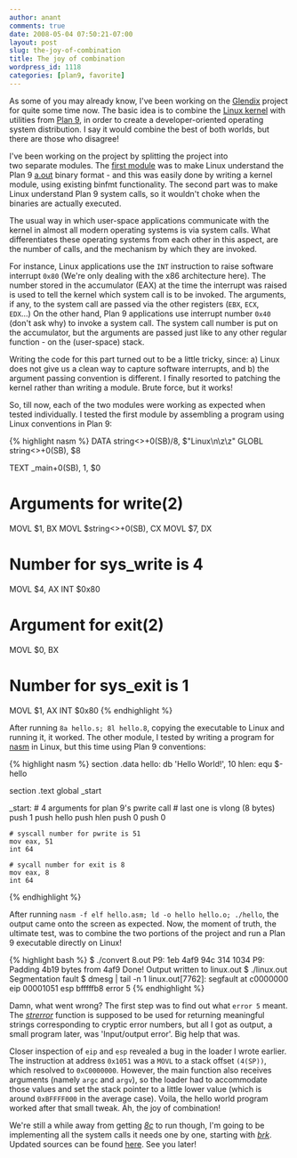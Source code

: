 ```yaml
---
author: anant
comments: true
date: 2008-05-04 07:50:21-07:00
layout: post
slug: the-joy-of-combination
title: The joy of combination
wordpress_id: 1118
categories: [plan9, favorite]
---
```


As some of you may already know, I've been working on the [Glendix](http://www.glendix.org/) project for quite some time now. The basic idea is to combine the [Linux kernel](http://kernel.org/) with utilities from [Plan 9](http://plan9.bell-labs.com/plan9/), in order to create a developer-oriented operating system distribution. I say it would combine the best of both worlds, but there are those who disagree!

I've been working on the project by splitting the project into two separate modules. The [first module](/2008/02/29/adventuring-with-aout/) was to make Linux understand the Plan 9 [a.out](http://plan9.bell-labs.com/magic/man2html?man=a.out&sect=6) binary format - and this was easily done by writing a kernel module, using existing binfmt functionality. The second part was to make Linux understand Plan 9 system calls, so it wouldn't choke when the binaries are actually executed.

The usual way in which user-space applications communicate with the kernel in almost all modern operating systems is via system calls. What differentiates these operating systems from each other in this aspect, are the number of calls, and the mechanism by which they are invoked.

For instance, Linux applications use the `INT` instruction to raise software interrupt `0x80` (We're only dealing with the x86 architecture here). The number stored in the accumulator (EAX) at the time the interrupt was raised is used to tell the kernel which system call is to be invoked. The arguments, if any, to the system call are passed via the other registers (`EBX`, `ECX`, `EDX`...) On the other hand, Plan 9 applications use interrupt number `0x40` (don't ask why) to invoke a system call. The system call number is put on the accumulator, but the arguments are passed just like to any other regular function - on the (user-space) stack.

Writing the code for this part turned out to be a little tricky, since: a) Linux does not give us a clean way to capture software interrupts, and b) the argument passing convention is different. I finally resorted to patching the kernel rather than writing a module. Brute force, but it works!

So, till now, each of the two modules were working as expected when tested individually. I tested the first module by assembling a program using Linux conventions in Plan 9:

{% highlight nasm %}
DATA string<>+0(SB)/8, $"Linux\n\z\z"
GLOBL string<>+0(SB), $8

TEXT _main+0(SB), 1, \$0

# Arguments for write(2)

MOVL $1, BX
MOVL $string<>+0(SB), CX
MOVL $7, DX

# Number for sys_write is 4

MOVL $4, AX
INT  $0x80

# Argument for exit(2)

MOVL $0, BX

# Number for sys_exit is 1

MOVL $1, AX
INT  $0x80
{% endhighlight %}

After running `8a hello.s; 8l hello.8`, copying the executable to Linux and running it, it worked. The other module, I tested by writing a program for [nasm](http://replay.waybackmachine.org/20080603015642/http://nasm.sourceforge.net/) in Linux, but this time using Plan 9 conventions:

{% highlight nasm %}
section .data
hello: db 'Hello World!', 10
hlen: equ \$-hello

section .text
global _start

_start: # 4 arguments for plan 9's pwrite call # last one is vlong (8 bytes)
push 1
push hello
push hlen
push 0
push 0

    # syscall number for pwrite is 51
    mov eax, 51
    int 64

    # sycall number for exit is 8
    mov eax, 8
    int 64

{% endhighlight %}

After running `nasm -f elf hello.asm; ld -o hello hello.o; ./hello`, the output came onto the screen as expected. Now, the moment of truth, the ultimate test, was to combine the two portions of the project and run a Plan 9 executable directly on Linux!

{% highlight bash %}
$ ./convert 8.out
P9: 1eb 4af9 94c 314 1034
P9: Padding 4b19 bytes from 4af9
Done! Output written to linux.out
$ ./linux.out
Segmentation fault
$ dmesg | tail -n 1
linux.out[7762]: segfault at c0000000 eip 00001051 esp bfffffb8 error 5
{% endhighlight %}

Damn, what went wrong? The first step was to find out what `error 5` meant. The _[strerror](http://replay.waybackmachine.org/20080603015642/http://www.opengroup.org/onlinepubs/000095399/functions/strerror.html)_ function is supposed to be used for returning meaningful strings corresponding to cryptic error numbers, but all I got as output, a small program later, was 'Input/output error'. Big help that was.

Closer inspection of `eip` and `esp` revealed a bug in the loader I wrote earlier. The instruction at address `0x1051` was a `MOVL` to a stack offset `(4(SP))`, which resolved to `0xC0000000`. However, the main function also receives arguments (namely `argc` and `argv`), so the loader had to accommodate those values and set the stack pointer to a little lower value (which is around `0xBFFFF000` in the average case). Voila, the hello world program worked after that small tweak. Ah, the joy of combination!

We're still a while away from getting [_8c_](http://plan9.bell-labs.com/magic/man2html?man=8c&sect=1) to run though, I'm going to be implementing all the system calls it needs one by one, starting with _[brk](http://plan9.bell-labs.com/magic/man2html?man=brk&sect=2)_. Updated sources can be found [here](http://hg.glendix.org/glendix/). See you later!

